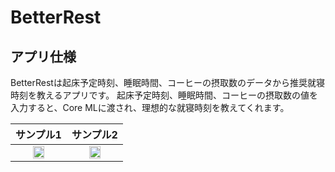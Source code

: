 # BetterRest

## アプリ仕様
BetterRestは起床予定時刻、睡眠時間、コーヒーの摂取数のデータから推奨就寝時刻を教えるアプリです。
起床予定時刻、睡眠時間、コーヒーの摂取数の値を入力すると、Core MLに渡され、理想的な就寝時刻を教えてくれます。

  |サンプル1|サンプル2|
|:-:|:-:|
|<img src="https://github.com/user-attachments/assets/a1c3fa92-bb45-4d1a-8414-3bfda7fa1b08" width="50%">|<img src="https://github.com/user-attachments/assets/447eb783-67f5-4e09-94ca-8a64430828db" width="50%">|
